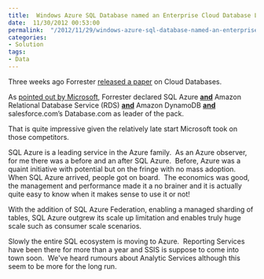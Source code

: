 ```yaml
---
title:  Windows Azure SQL Database named an Enterprise Cloud Database Leader by Forrester Research
date:  11/30/2012 00:53:00
permalink:  "/2012/11/29/windows-azure-sql-database-named-an-enterprise-cloud-database-leader-by-forrester-research/"
categories:
- Solution
tags:
- Data
---
```

<p>Three weeks ago Forrester <a href="http://www.forrester.com/pimages/rws/reprints/document/70541/oid/1-LLP641">released a paper</a> on Cloud Databases.</p>  <p>As <a href="http://blogs.msdn.com/b/windowsazure/archive/2012/11/14/windows-azure-sql-database-named-an-enterprise-cloud-database-leader-by-forrester-research.aspx">pointed out by Microsoft</a>, Forrester declared SQL Azure <u><strong>and</strong></u> Amazon Relational Database Service (RDS) <u><strong>and</strong></u> Amazon DynamoDB <u><strong>and</strong></u> salesforce.com’s Database.com as leader of the pack.</p>  <p>That is quite impressive given the relatively late start Microsoft took on those competitors.</p>  <p>SQL Azure is a leading service in the Azure family.&#160; As an Azure observer, for me there was a before and an after SQL Azure.&#160; Before, Azure was a quaint initiative with potential but on the fringe with no mass adoption.&#160; When SQL Azure arrived, people got on board.&#160; The economics was good, the management and performance made it a no brainer and it is actually quite easy to know when it makes sense to use it or not!</p>  <p>With the addition of SQL Azure Federation, enabling a managed sharding of tables, SQL Azure outgrew its scale up limitation and enables truly huge scale such as consumer scale scenarios.</p>  <p>Slowly the entire SQL ecosystem is moving to Azure.&#160; Reporting Services have been there for more than a year and SSIS is suppose to come into town soon.&#160; We've heard rumours about Analytic Services although this seem to be more for the long run.</p>